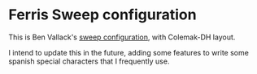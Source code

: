 # Ferris Sweep configuration

This is Ben Vallack's [sweep
configuration](https://github.com/benvallack/34-QMK-Ferris-Sweep), with
Colemak-DH layout.

I intend to update this in the future, adding some features to write some
spanish special characters that I frequently use.
